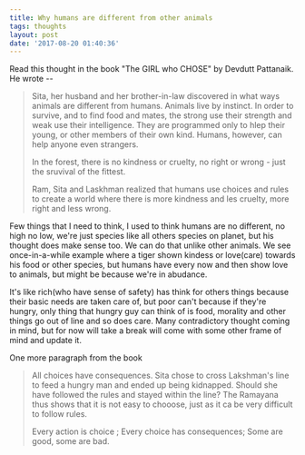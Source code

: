 ```yaml
---
title: Why humans are different from other animals
tags: thoughts
layout: post
date: '2017-08-20 01:40:36'
---
```


Read this thought in the book "The GIRL who CHOSE" by Devdutt Pattanaik. He wrote --

>  Sita, her husband and her brother-in-law discovered in what ways animals are different from humans. Animals live by instinct. In order to survive, and to find food and mates, the strong use their strength and weak use their intelligence. They are programmed only to hlep their young, or other members of their own kind. Humans, however, can help anyone even strangers.
> 
> In the forest, there is no kindness or cruelty, no right or wrong - just the sruvival of the fittest. 
> 
> Ram, Sita and Laskhman realized that humans use choices and rules to create a world where there is more kindness and les cruelty, more right and less wrong.

Few things that I need to think, I used to think humans are no different, no high no low, we're just species like all others species on planet, but his thought does make sense too. We can do that unlike other animals. We see once-in-a-while example where a tiger shown kindess or love(care) towards his food or other species, but humans have every now and then show love to animals, but might be because we're in abudance. 

It's like rich(who have sense of safety) has think for others things because their basic needs are taken care of, but poor can't because if they're hungry, only thing that hungry guy can think of is food, morality and other things go out of line and so does care.  Many contradictory thought coming in mind, but for now will take a break will come with some other frame of mind and update it.


One more paragraph from the book

> All choices have consequences. Sita chose to cross Lakshman's line to feed a hungry man and ended up being kidnapped. Should she have followed the rules and stayed within the line? The Ramayana thus shows that it is not easy to chooose, just as it ca be very difficult to follow rules.
> 
> Every action is choice ; Every choice has consequences; Some are good, some are bad. 

 


